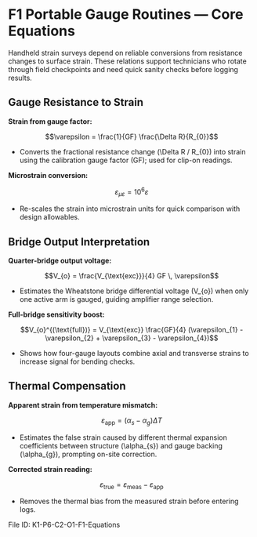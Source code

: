 # F1 Portable Gauge Routines — Core Equations

Handheld strain surveys depend on reliable conversions from resistance changes to surface strain. These relations support technicians who rotate through field checkpoints and need quick sanity checks before logging results.

## Gauge Resistance to Strain
**Strain from gauge factor:**

$$\varepsilon = \frac{1}{GF} \frac{\Delta R}{R_{0}}$$

- Converts the fractional resistance change \(\Delta R / R_{0}\) into strain using the calibration gauge factor \(GF\); used for clip-on readings.

**Microstrain conversion:**

$$\varepsilon_{\mu\varepsilon} = 10^{6} \varepsilon$$

- Re-scales the strain into microstrain units for quick comparison with design allowables.

## Bridge Output Interpretation
**Quarter-bridge output voltage:**

$$V_{o} = \frac{V_{\text{exc}}}{4} GF \, \varepsilon$$

- Estimates the Wheatstone bridge differential voltage \(V_{o}\) when only one active arm is gauged, guiding amplifier range selection.

**Full-bridge sensitivity boost:**

$$V_{o}^{(\text{full})} = V_{\text{exc}} \frac{GF}{4} (\varepsilon_{1} - \varepsilon_{2} + \varepsilon_{3} - \varepsilon_{4})$$

- Shows how four-gauge layouts combine axial and transverse strains to increase signal for bending checks.

## Thermal Compensation
**Apparent strain from temperature mismatch:**

$$\varepsilon_{\text{app}} = (\alpha_{s} - \alpha_{g}) \Delta T$$

- Estimates the false strain caused by different thermal expansion coefficients between structure \(\alpha_{s}\) and gauge backing \(\alpha_{g}\), prompting on-site correction.

**Corrected strain reading:**

$$\varepsilon_{\text{true}} = \varepsilon_{\text{meas}} - \varepsilon_{\text{app}}$$

- Removes the thermal bias from the measured strain before entering logs.

File ID: K1-P6-C2-O1-F1-Equations
